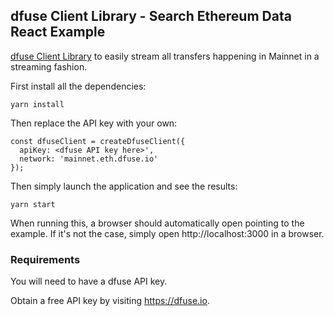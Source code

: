 ## dfuse Client Library - Search Ethereum Data React Example

[dfuse Client Library](https://github.com/dfuse-io/client-js) 
to easily stream all transfers happening in Mainnet in a 
streaming fashion.

First install all the dependencies:

```
yarn install
```

Then replace the API key with your own:

```
const dfuseClient = createDfuseClient({
  apiKey: <dfuse API key here>',
  network: 'mainnet.eth.dfuse.io'
});
```

Then simply launch the application and see the results:

```
yarn start
```

When running this, a browser should automatically open pointing
to the example. If it's not the case, simply open http://localhost:3000 in a browser.

### Requirements

You will need to have a dfuse API key.

Obtain a free API key by visiting https://dfuse.io.
